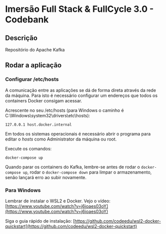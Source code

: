 # Imersão Full Stack & FullCycle 3.0 - Codebank

## Descrição

Repositório do Apache Kafka

## Rodar a aplicação

### Configurar /etc/hosts

A comunicação entre as aplicações se dá de forma direta através da rede da máquina.
Para isto é necessário configurar um endereços que todos os containers Docker consigam acessar.

Acrescente no seu /etc/hosts (para Windows o caminho é C:\Windows\system32\drivers\etc\hosts):
```
127.0.0.1 host.docker.internal
```
Em todos os sistemas operacionais é necessário abrir o programa para editar o *hosts* como Administrator da máquina ou root.

Execute os comandos:

```
docker-compose up
```

Quando parar os containers do Kafka, lembre-se antes de rodar o `docker-compose up`, rodar o `docker-compose down` para limpar o armazenamento, senão lançará erro ao subir novamente.

### Para Windows 

Lembrar de instalar o WSL2 e Docker. Vejo o vídeo: [https://www.youtube.com/watch?v=j6ioaes03oY](https://www.youtube.com/watch?v=j6ioaes03oY) 

Siga o guia rápido de instalação: [https://github.com/codeedu/wsl2-docker-quickstart](https://github.com/codeedu/wsl2-docker-quickstart) 
